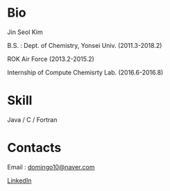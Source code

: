 # Bio

Jin Seol Kim

B.S. : Dept. of Chemistry, Yonsei Univ. (2011.3-2018.2)

ROK Air Force (2013.2-2015.2)

Internship of Compute Chemisrty Lab. (2016.6-2016.8)

# Skill 

Java / C / Fortran

# Contacts

Email : domingo10@naver.com

[LinkedIn](www.linkedin.com/in/jskArkady)
